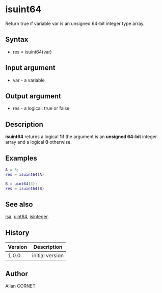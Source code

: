 

# isuint64

Return true if variable var is an unsigned 64-bit integer type array.

## Syntax

- res = isuint64(var)

## Input argument

 - var - a variable

## Output argument

 - res - a logical: true or false

## Description

<b>isuint64</b> returns a logical <b>1</b>if the argument is an <b>unsigned 64-bit</b> integer array and a logical <b>0</b> otherwise.

## Examples

```matlab
A = 3;
res = isuint64(A)
```
```matlab
B = uint64(3);
res = isuint64(B)
```

## See also

[isa](isa.md), [uint64](../integer/uint64.md), [isinteger](isinteger.md).
## History

|Version|Description|
|------|------|
|1.0.0|initial version|


## Author

Allan CORNET



